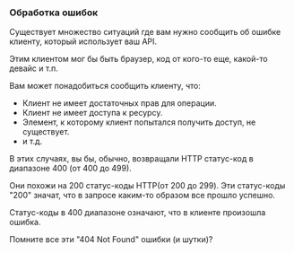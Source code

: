 <h3>Обработка ошибок</h3>

Существует множество ситуаций где вам нужно сообщить об ошибке клиенту, который использует ваш API.

Этим клиентом мог бы быть браузер, код от кого-то еще, какой-то девайс и т.п.

Вам может понадобиться сообщить клиенту, что:
* Клиент не имеет достаточных прав для операции.
* Клиент не имеет доступа к ресурсу.
* Элемент, к которому клиент попытался получить доступ, не существует.
* и т.д.

В этих случаях, вы бы, обычно, возвращали HTTP статус-код в диапазоне 400 (от 400 до 499).

Они похожи на 200 статус-коды HTTP(от 200 до 299). Эти статус-коды "200" значат, что в запросе каким-то образом все
прошло успешно.

Статус-коды в 400 диапазоне означают, что в клиенте произошла ошибка.

Помните все эти "404 Not Found" ошибки (и шутки)?